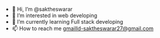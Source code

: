 - 👋 Hi, I’m @saktheswarar
- 👀 I’m interested in web developing
- 🌱 I’m currently learning Full stack developing
- 📫 How to reach me gmailId-saktheswarar27@gmail.com

<!---
saktheswarar/saktheswarar is a ✨ special ✨ repository because its `README.md` (this file) appears on your GitHub profile.
You can click the Preview link to take a look at your changes.
--->
